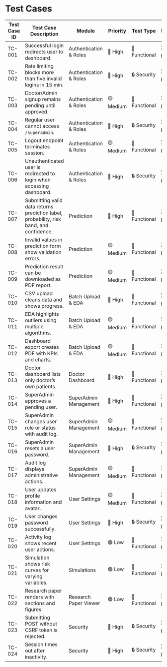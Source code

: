 # Test Cases

| Test Case ID | Test Case Description | Module | Priority | Test Type | Status |
| --- | --- | --- | --- | --- | --- |
| TC-001 | Successful login redirects user to dashboard. | Authentication & Roles | 🔴 High | 🧪 Functional | ⏳ Not Run |
| TC-002 | Rate limiting blocks more than five invalid logins in 15 min. | Authentication & Roles | 🔴 High | 🔒 Security | ⏳ Not Run |
| TC-003 | Doctor/Admin signup remains pending until approved. | Authentication & Roles | 🟡 Medium | 🧪 Functional | ⏳ Not Run |
| TC-004 | Regular user cannot access `/superadmin`. | Authentication & Roles | 🔴 High | 🔒 Security | ⏳ Not Run |
| TC-005 | Logout endpoint terminates session. | Authentication & Roles | 🟡 Medium | 🧪 Functional | ⏳ Not Run |
| TC-006 | Unauthenticated user is redirected to login when accessing dashboard. | Authentication & Roles | 🔴 High | 🔒 Security | ⏳ Not Run |
| TC-007 | Submitting valid data returns prediction label, probability, risk band, and confidence. | Prediction | 🔴 High | 🧪 Functional | ⏳ Not Run |
| TC-008 | Invalid values in prediction form show validation errors. | Prediction | 🟡 Medium | 🧪 Functional | ⏳ Not Run |
| TC-009 | Prediction result can be downloaded as PDF report. | Prediction | 🟡 Medium | 🧪 Functional | ⏳ Not Run |
| TC-010 | CSV upload cleans data and shows progress. | Batch Upload & EDA | 🔴 High | 🧪 Functional | ⏳ Not Run |
| TC-011 | EDA highlights outliers using multiple algorithms. | Batch Upload & EDA | 🟡 Medium | 🧪 Functional | ⏳ Not Run |
| TC-012 | Dashboard export creates PDF with KPIs and charts. | Batch Upload & EDA | 🟡 Medium | 🧪 Functional | ⏳ Not Run |
| TC-013 | Doctor dashboard lists only doctor’s own patients. | Doctor Dashboard | 🔴 High | 🧪 Functional | ⏳ Not Run |
| TC-014 | SuperAdmin approves a pending user. | SuperAdmin Management | 🔴 High | 🧪 Functional | ⏳ Not Run |
| TC-015 | SuperAdmin changes user role or status with audit log. | SuperAdmin Management | 🟡 Medium | 🧪 Functional | ⏳ Not Run |
| TC-016 | SuperAdmin resets a user password. | SuperAdmin Management | 🔴 High | 🔒 Security | ⏳ Not Run |
| TC-017 | Audit log displays administrative actions. | SuperAdmin Management | 🟡 Medium | 🧪 Functional | ⏳ Not Run |
| TC-018 | User updates profile information and avatar. | User Settings | 🟡 Medium | 🧪 Functional | ⏳ Not Run |
| TC-019 | User changes password successfully. | User Settings | 🔴 High | 🔒 Security | ⏳ Not Run |
| TC-020 | Activity log shows recent user actions. | User Settings | 🟢 Low | 🧪 Functional | ⏳ Not Run |
| TC-021 | Simulation shows risk curves for varying variables. | Simulations | 🟢 Low | 🧪 Functional | ⏳ Not Run |
| TC-022 | Research paper renders with sections and figures. | Research Paper Viewer | 🟢 Low | 🧪 Functional | ⏳ Not Run |
| TC-023 | Submitting POST without CSRF token is rejected. | Security | 🔴 High | 🔒 Security | ⏳ Not Run |
| TC-024 | Session times out after inactivity. | Security | 🔴 High | 🔒 Security | ⏳ Not Run |

